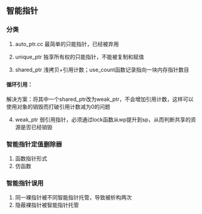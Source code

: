 ## 智能指针
### 分类
1. auto_ptr.cc
最简单的只能指针，已经被弃用

2. unique_ptr
独享所有权的只能指针，不能被复制和赋值

3. shared_ptr
浅拷贝+引用计数；use_count函数记录指向一块内存指针数目

#### 循环引用：
解决方案：将其中一个shared_ptr改为weak_ptr，不会增加引用计数，这样可以使用对象的销毁而打破引用计数减为0的问题

4. weak_ptr
弱引用指针，必须通过lock函数从wp提升到sp，从而判断共享的资源是否已经销毁

### 智能指针定值删除器
1. 函数指针形式
2. 仿函数

### 智能指针误用
1. 同一裸指针被不同智能指针托管，导致被析构两次
2. 隐蔽裸指针被智能指针托管